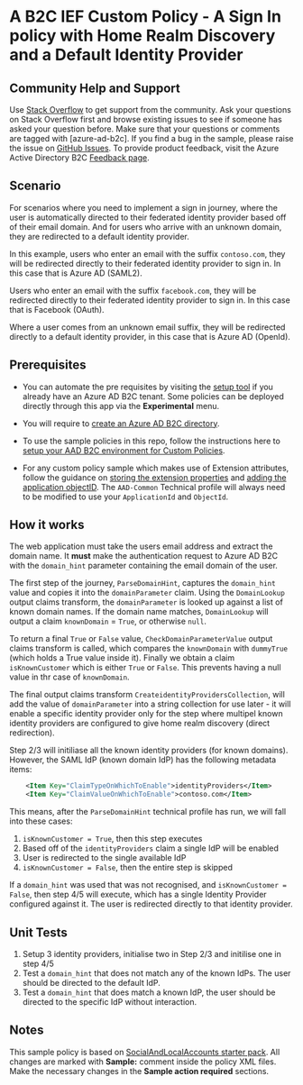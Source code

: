 # A B2C IEF Custom Policy - A Sign In policy with Home Realm Discovery and a Default Identity Provider

## Community Help and Support
Use [Stack Overflow](https://stackoverflow.com/questions/tagged/azure-ad-b2c) to get support from the community. Ask your questions on Stack Overflow first and browse existing issues to see if someone has asked your question before. Make sure that your questions or comments are tagged with [azure-ad-b2c].
If you find a bug in the sample, please raise the issue on [GitHub Issues](https://github.com/azure-ad-b2c/samples/issues).
To provide product feedback, visit the Azure Active Directory B2C [Feedback page](https://feedback.azure.com/forums/169401-azure-active-directory?category_id=160596).

## Scenario
For scenarios where you need to implement a sign in journey, where the user is automatically directed to their federated identity provider based off of their email domain. And for users who arrive with an unknown domain, they are redirected to a default identity provider.

In this example, users who enter an email with the suffix `contoso.com`, they will be redirected directly to their federated identity provider to sign in. In this case that is Azure AD (SAML2).

Users who enter an email with the suffix `facebook.com`, they will be redirected directly to their federated identity provider to sign in. In this case that is Facebook (OAuth).

Where a user comes from an unknown email suffix,  they will be redirected directly to a default identity provider, in this case that is Azure AD (OpenId).

## Prerequisites
- You can automate the pre requisites by visiting the [setup tool](https://aka.ms/iefsetup) if you already have an Azure AD B2C tenant. Some policies can be deployed directly through this app via the **Experimental** menu.

- You will require to [create an Azure AD B2C directory](https://docs.microsoft.com/azure/active-directory-b2c/tutorial-create-tenant).

- To use the sample policies in this repo, follow the instructions here to [setup your AAD B2C environment for Custom Policies](https://docs.microsoft.com/azure/active-directory-b2c/active-directory-b2c-get-started-custom).

- For any custom policy sample which makes use of Extension attributes, follow the guidance on [storing the extension properties](https://docs.microsoft.com/en-us/azure/active-directory-b2c/active-directory-b2c-create-custom-attributes-profile-edit-custom#create-a-new-application-to-store-the-extension-properties) and [adding the application objectID](https://docs.microsoft.com/en-us/azure/active-directory-b2c/active-directory-b2c-create-custom-attributes-profile-edit-custom#modify-your-custom-policy-to-add-the-applicationobjectid). The `AAD-Common` Technical profile will always need to be modified to use your `ApplicationId` and `ObjectId`.

## How it works
The web application must take the users email address and extract the domain name. It **must** make the authentication request to Azure AD B2C with the `domain_hint` parameter containing the email domain of the user.

The first step of the journey, `ParseDomainHint`, captures the `domain_hint` value and copies it into the `domainParameter` claim.
Using the `DomainLookup` output claims transform, the `domainParameter` is looked up against a list of known domain names. If the domain name matches, `DomainLookup` will output a claim `knownDomain` = `True`, or otherwise `null`.

To return a final `True` or `False` value, `CheckDomainParameterValue` output claims transform is called, which compares the `knownDomain` with `dummyTrue` (which holds a True value inside it). Finally we obtain a claim `isKnownCustomer` which is either `True` or `False`. This prevents having a null value in thr case of `knownDomain`.

The final output claims transform `CreateidentityProvidersCollection`, will add the value of `domainParameter` into a string collection for use later - it will enable a specific identity provider only for the step where multipel known identity providers are configured to give home realm discovery (direct redirection).

Step 2/3 will initiliase all the known identity providers (for known domains). However, the SAML IdP (known domain IdP) has the following metadata items:
```xml
    <Item Key="ClaimTypeOnWhichToEnable">identityProviders</Item>
    <Item Key="ClaimValueOnWhichToEnable">contoso.com</Item>
```
This means, after the `ParseDomainHint` technical profile has run, we will fall into these cases:
1. `isKnownCustomer = True`, then this step executes
2. Based off of the `identityProviders` claim a single IdP will be enabled
3. User is redirected to the single available IdP
4. `isKnownCustomer = False`, then the entire step is skipped

If a `domain_hint` was used that was not recognised, and `isKnownCustomer = False`, then step 4/5 will execute, which has a single Identity Provider configured against it. The user is redirected directly to that identity provider.

## Unit Tests
1. Setup 3 identity providers, initialise two in Step 2/3 and initilise one in step 4/5
2. Test a `domain_hint` that does not match any of the known IdPs. The user should be directed to the default IdP.
3. Test a `domain_hint` that does match a known IdP, the user should be directed to the specific IdP without interaction.

## Notes
This sample policy is based on [SocialAndLocalAccounts starter pack](https://github.com/Azure-Samples/active-directory-b2c-custom-policy-starterpack/tree/master/SocialAndLocalAccounts). All changes are marked with **Sample:** comment inside the policy XML files. Make the necessary changes in the **Sample action required** sections. 